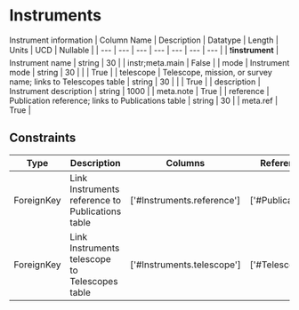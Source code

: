 # Instruments
Instrument information
| Column Name | Description | Datatype | Length | Units  | UCD | Nullable |
| --- | --- | --- | --- | --- | --- | --- |
| :exclamation:**instrument** | Instrument name | string | 30 |  | instr;meta.main | False |
| mode | Instrument mode | string | 30 |  |  | True |
| telescope | Telescope, mission, or survey name; links to Telescopes table | string | 30 |  |  | True |
| description | Instrument description | string | 1000 |  | meta.note | True |
| reference | Publication reference; links to Publications table | string | 30 |  | meta.ref | True |

## Constraints
| Type | Description | Columns | Referenced Columns |
| --- | --- | --- | --- |
| ForeignKey | Link Instruments reference to Publications table | ['#Instruments.reference'] | ['#Publications.reference'] |
| ForeignKey | Link Instruments telescope to Telescopes table | ['#Instruments.telescope'] | ['#Telescopes.telescope'] |

